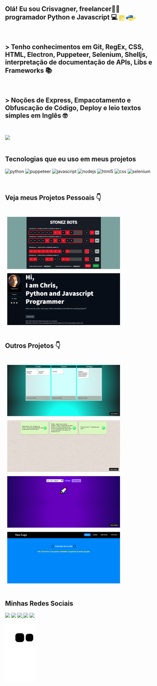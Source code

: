 ## Olá! Eu sou Crisvagner, freelancer👨‍💻 programador Python e Javascript 💻 <img align="center" alt="cris-Js" height="18" width="18" src="https://raw.githubusercontent.com/devicons/devicon/master/icons/javascript/javascript-plain.svg"><img align="center" alt="cris-Python" height="22" width="40" src="https://raw.githubusercontent.com/devicons/devicon/master/icons/python/python-original.svg">

<br>

## > Tenho conhecimentos em Git, RegEx, CSS, HTML, Electron, Puppeteer, Selenium, Shelljs, interpretação de documentação de APIs, Libs e Frameworks 📚

<br>

## > Noções de Express, Empacotamento e Obfuscação de Código, Deploy e leio textos simples em Inglês 🤓

<!-- <br>
<br>

## ▶️ Dê uma olhada em meu Portfólio  <a href = "https://meusite.com/my-portfolio"><img align="center" alt="Meu Portfólio" src="https://img.shields.io/badge/My_Portfolio-1572B6?style=for-the-badge&logo=amp&logoColor=white" /></a> -->

<br>
<br>

<div>
  <img height="220em" src="https://github-readme-stats.vercel.app/api?username=crisvagner&show_icons=true&theme=dracula&include_all_commits=false&count_private=true"/>
</div>

<br>

## Tecnologias que eu uso em meus projetos

<div style="display: inline_block">
  <img align="center" alt="python" src="https://img.shields.io/badge/Python-14354C?style=for-the-badge&logo=python&logoColor=white" /> <img align="center" alt="puppeteer" src="https://img.shields.io/badge/puppeteer-9146FF?style=for-the-badge&logo=puppeteer&logoColor=black" target="_blank"> <img align="center" alt="javascript" src="https://img.shields.io/badge/JavaScript-F7DF1E?style=for-the-badge&logo=javascript&logoColor=black" /> <img align="center" alt="nodejs" src="https://img.shields.io/badge/Node.js-43853D?style=for-the-badge&logo=node.js&logoColor=black" /> <img align="center" alt="html5" src="https://img.shields.io/badge/HTML5-E34F26?style=for-the-badge&logo=html5&logoColor=white" /> <img align="center" alt="css" src="https://img.shields.io/badge/CSS3-1572B6?style=for-the-badge&logo=css3&logoColor=white" /> <img align="center" alt="selenium" src="https://img.shields.io/badge/selenium-%23333?style=for-the-badge&logo=selenium&logoColor=white" target="_blank">
</div>

<br>
<br>

## Veja meus Projetos Pessoais 👇

<br>

<div style="display: flex; flex-wrap: wrap">
    <a style="margin: 7px" href = "https://qc1lsk.csb.app/" target="_blank"><img style="cursor: pointer" align="center" alt="Chris_StonezBots" width="370" height="170" src="./images/StonezBots.png"></a>
    <a style="margin: 7px" href = "https://e2jrhi.csb.app/" target="_blank"><img style="cursor: pointer" align="center" alt="Chris_MyPortfolio" width="370" src="./images/MyPortfolio.png"></a>
</div>

<br>

## Outros Projetos 👇

<br>

<div style="display: flex; flex-wrap: wrap">
    <a style="margin: 7px" href = "https://5kz1eg.csb.app/" target="_blank"><img style="cursor: pointer" align="center" alt="Chris_ToDoList" width="370" src="./images/ToDoList.png"></a>
    <a style="margin: 7px" href = "https://1x1801.csb.app/" target="_blank"><img style="cursor: pointer" align="center" alt="Chris_ScriptdeVendasWA" width="370" src="./images/ScriptdeVendasWA.png"></a>
    <a style="margin: 7px" href = "https://t19ryf.csb.app/" target="_blank"><img style="cursor: pointer" align="center" alt="Chris_Stopwatch" width="370" src="./images/Stopwatch.png"></a>
    <a style="margin: 7px" href = "https://ls5rti.csb.app/" target="_blank"><img style="cursor: pointer" align="center" alt="Chris_Site-Responsivo" width="370" src="./images/SiteResponsivo.png"></a>
</div>

<br>

## Minhas Redes Sociais

<div>
    <a href = "mailto:crisvagnersd@gmail.com"><img src="https://img.shields.io/badge/-Gmail-%23333?style=for-the-badge&logo=gmail&logoColor=white" target="_blank"></a>
    <a href="https://www.linkedin.com/in/crisvagner-santos" target="_blank"><img src="https://img.shields.io/badge/-LinkedIn-%230077B5?style=for-the-badge&logo=linkedin&logoColor=white" target="_blank"></a>
    <a href="https://instagram.com/eokrizz" target="_blank"><img src="https://img.shields.io/badge/-Instagram-%23E4405F?style=for-the-badge&logo=instagram&logoColor=white" target="_blank">
    </a>
    <a href="https://www.twitch.tv/eokrizz" target="_blank"><img src="https://img.shields.io/badge/Twitch-9146FF?style=for-the-badge&logo=twitch&logoColor=white" target="_blank"></a>
    <a href="https://www.youtube.com/CANAL-ZERADO" target="_blank"><img src="https://img.shields.io/badge/YouTube-FF0000?style=for-the-badge&logo=youtube&logoColor=white" target="_blank">
    </a>
</div>

![Snake animation](https://github.com/crisvagner/crisvagner/blob/output/github-contribution-grid-snake.svg)
